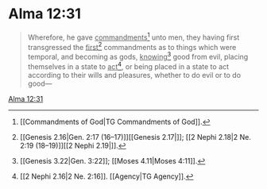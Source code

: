# Alma 12:31

> Wherefore, he gave <u>commandments</u>[^a] unto men, they having first transgressed the <u>first</u>[^b] commandments as to things which were temporal, and becoming as gods, <u>knowing</u>[^c] good from evil, placing themselves in a state to <u>act</u>[^d], or being placed in a state to act according to their wills and pleasures, whether to do evil or to do good—

[Alma 12:31](https://www.churchofjesuschrist.org/study/scriptures/bofm/alma/12?lang=eng&id=p31#p31)


[^a]: [[Commandments of God|TG Commandments of God]].  
[^b]: [[Genesis 2.16|Gen. 2:17 (16–17)]][[Genesis 2.17|]]; [[2 Nephi 2.18|2 Ne. 2:19 (18–19)]][[2 Nephi 2.19|]].  
[^c]: [[Genesis 3.22|Gen. 3:22]]; [[Moses 4.11|Moses 4:11]].  
[^d]: [[2 Nephi 2.16|2 Ne. 2:16]]. [[Agency|TG Agency]].  
